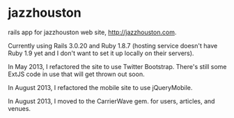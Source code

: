 jazzhouston
===========

rails app for jazzhouston web site, http://jazzhouston.com. 

Currently using Rails 3.0.20 and Ruby 1.8.7 (hosting service doesn't have Ruby 1.9 yet and I don't want to set it up locally on their servers).

In May 2013, I refactored the site to use Twitter Bootstrap. There's still some ExtJS code in use that will get thrown out soon.

In August 2013, I refactored the mobile site to use jQueryMobile.

In August 2013, I moved to the CarrierWave gem. for users, articles, and venues.



